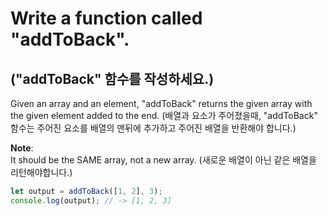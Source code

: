 # Write a function called "addToBack".

## ("addToBack" 함수를 작성하세요.)

Given an array and an element, "addToBack" returns the given array with the given element added to the end.
(배열과 요소가 주어졌을때, "addToBack" 함수는 주어진 요소를 배열의 맨뒤에 추가하고 주어진 배열을 반환해야 합니다.)

**Note**:  
It should be the SAME array, not a new array.
(새로운 배열이 아닌 같은 배열을 리턴해야합니다.)

```js
let output = addToBack([1, 2], 3);
console.log(output); // -> [1, 2, 3]
```